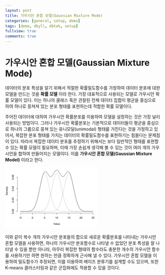 ```yaml
---
layout: post
title: 가우시안 혼합 모델(Gaussian Mixture Mode)
categories: [general, setup, demo]
tags: [demo, dbyll, dbtek, setup]
fullview: true
comments: true
---
```


# 가우시안 혼합 모델(Gaussian Mixture Mode)

데이터의 분포 특성을 알기 위해서 적절한 확률밀도함수를 가정하여 데이터 분포에 대한 모델을 만드는 것을 **확률 모델** 이라 한다. 가장 대표적으로 사용되는 모델로 가우시안 확률 모델이 있다. 이는 하나의 클래스 혹은 관찰된 전체 데이터 집합이 평균을 중심으로 하여 하나로 뭉쳐져 있는 분포 형태를 표현하는데 적합한 확률 모델이다.

주어진 데이터에 대하여 가우시안 확률분포를 이용하여 모델을 설정하는 것은 가장 널리 사용되는 방법이다. 그러나 가우시안 확률분포는 기본적으로 데이터들이 평균을 중심으로 하나의 그룹으로 뭉쳐 있는 유니모달(unimodal) 형태를 가진다는 것을 가정하고 있어서, 복잡한 분포 형태를 가지는 데이터의 확률밀도함수를 표현하기는 힘들다는 문제점이 있다. 따라서 복잡한 데이터 분포를 추정하기 위해서는 보다 일반적인 형태를 표현할 수 있는 확률 모델이 필요하며, 이때 가장 손쉽게 생각해 볼 수 있는 것이 여러 개의 가우시안을 합하여 만들어지는 모델이다. 이를 **가우시안 혼합 모델(Gaussian Mixture Model)** 이라고 한다.

![GMM](/img/2016/01/13/gmm.png "GMM")

이와 같이 복수 개의 가우시안 분포들의 합으로 새로운 확률분포를 나타내는 가우시안 혼합 모델을 사용하면, 하나의 가우시안 분포함수로 나타낼 수 없었던 분포 특성을 잘 나타낼 수 있을 뿐만 아니라, 아무리 복잡한 형태의 함수라도 충분한 개수의 가우시안 함수를 사용하기만 하면 원하는 만큼 정확하게 근사해 낼 수 있다. 가우시안 혼합 모델을 이용하여 밀도함수가 추정되면, 이를 이용하여 베이즈 분류기를 설계할 수도 있으며, 또한 K-means 클러스터링과 같은 군집화에도 적용할 수 있을 것이다.
